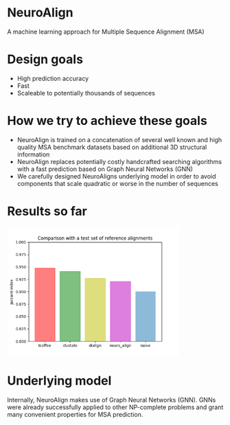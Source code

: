 # NeuroAlign
A machine learning approach for Multiple Sequence Alignment (MSA)

# Design goals
- High prediction accuracy
- Fast
- Scaleable to potentially thousands of sequences

# How we try to achieve these goals
- NeuroAlign is trained on a concatenation of several well known and high quality MSA benchmark datasets based on additional 3D structural information
- NeuroAlign replaces potentially costly handcrafted searching algorithms with a fast prediction based on Graph Neural Networks (GNN)
- We carefully designed NeuroAligns underlying model in order to avoid components that scale quadratic or worse in the number of sequences

# Results so far
<img src="results/barplot.png" alt="drawing" width="400"/>

# Underlying model
Internally, NeuroAlign makes use of Graph Neural Networks (GNN). GNNs were already successfully applied to other NP-complete problems and grant many convenient properties for MSA prediction.
